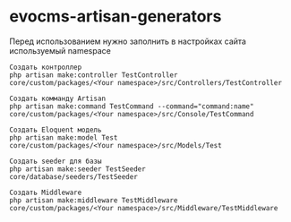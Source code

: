 # evocms-artisan-generators

Перед использованием нужно заполнить в настройках сайта используемый namespace

```
Создать контроллер
php artisan make:controller TestController
core/custom/packages/<Your namespace>/src/Controllers/TestController

Создать комманду Artisan
php artisan make:command TestCommand --command="command:name"
core/custom/packages/<Your namespace>/src/Console/TestCommand

Создать Eloquent модель
php artisan make:model Test
core/custom/packages/<Your namespace>/src/Models/Test

Создать seeder для базы
php artisan make:seeder TestSeeder
core/database/seeders/TestSeeder

Создать Middleware
php artisan make:middleware TestMiddleware
core/custom/packages/<Your namespace>/src/Middleware/TestMiddleware
```
